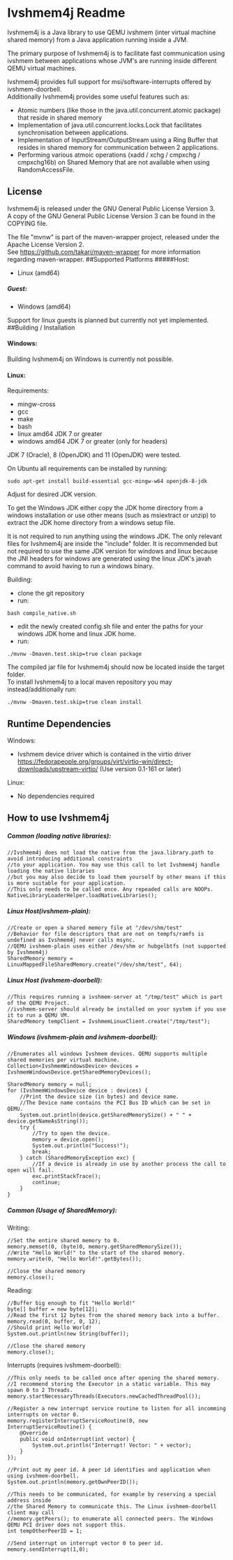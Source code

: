 # Ivshmem4j Readme
Ivshmem4j is a Java library to use QEMU ivshmem (inter virtual machine shared memory) from a Java application running inside a JVM.

The primary purpose of Ivshmem4j is to facilitate fast communication using ivshmem between applications whose JVM's are running inside different QEMU virtual machines.

Ivshmem4j provides full support for msi/software-interrupts offered by ivshmem-doorbell. <br>
Additionally Ivshmem4j provides some useful features such as:
* Atomic numbers (like those in the java.util.concurrent.atomic package) that reside in shared memory  
* Implementation of java.util.concurrent.locks.Lock that facilitates synchronisation between applications.
* Implementation of InputStream/OutputStream using a Ring Buffer that resides in shared memory for communication between 2 applications.
* Performing various atmoic operations (xadd / xchg / cmpxchg / cmpxchg16b) on Shared Memory that are not available when using RandomAccessFile.
## License
Ivshmem4j is released under the GNU General Public License Version 3. <br>A copy of the GNU General Public License Version 3 can be found in the COPYING file.<br>


The file "mvnw" is part of the maven-wrapper project, released under the Apache License Version 2.<br>
See https://github.com/takari/maven-wrapper for more information regarding maven-wrapper.
##Supported Platforms
#####Host:
* Linux (amd64)
##### Guest:
* Windows (amd64)

Support for linux guests is planned but currently not yet implemented.
##Building / Installation
#### Windows:
Building Ivshmem4j on Windows is currently not possible.
#### Linux:
Requirements:
* mingw-cross
* gcc
* make
* bash
* linux amd64 JDK 7 or greater
* windows amd64 JDK 7 or greater (only for headers)

JDK 7 (Oracle), 8 (OpenJDK) and 11 (OpenJDK) were tested.

On Ubuntu all requirements can be installed by running:
````
sudo apt-get install build-essential gcc-mingw-w64 openjdk-8-jdk
````
Adjust for desired JDK version.

To get the Windows JDK either copy the JDK home directory from a windows installation or use other means 
(such as msiextract or unzip) to extract the JDK home directory from a windows setup file.

It is not required to run anything using the windows JDK. The only relevant files for Ivshmem4j 
are inside the "include" folder. 
It is recommended but not required to use the same JDK version for windows and linux because the 
JNI headers for windows are generated using the linux JDK's javah command to avoid having to run a windows binary.

Building:
* clone the git repository
* run: 
````
bash compile_native.sh
````
* edit the newly created config.sh file and enter the paths for your windows JDK home and linux JDK home.
* run: 
````
./mvnw -Dmaven.test.skip=true clean package
````
The compiled jar file for Ivshmem4j should now be located inside the target folder.<br>
To install Ivshmem4j to a local maven repository you may instead/additionally run:
````
./mvnw -Dmaven.test.skip=true clean install
````
## Runtime Dependencies
Windows:
* Ivshmem device driver which is contained in the virtio driver
https://fedorapeople.org/groups/virt/virtio-win/direct-downloads/upstream-virtio/
(Use version 0.1-161 or later)

Linux:
* No dependencies required
## How to use Ivshmem4j
##### Common (loading native libraries):
````
//Ivshmem4j does not load the native from the java.library.path to avoid introducing additional constraints
//to your application. You may use this call to let Ivshmem4j handle loading the native libraries
//but you may also decide to load them yourself by other means if this is more suitable for your application.
//This only needs to be called once. Any repeaded calls are NOOPs.
NativeLibraryLoaderHelper.loadNativeLibraries();
````
##### Linux Host(ivshmem-plain):
````
//Create or open a shared memory file at "/dev/shm/test" 
//Behavior for file descriptors that are not on tempfs/ramfs is undefined as Ivshmem4j never calls msync.
//QEMU ivshmem-plain uses either /dev/shm or hubgelbtfs (not supported by Ivshmem4j)
SharedMemory memory = LinuxMappedFileSharedMemory.create("/dev/shm/test", 64);
````
##### Linux Host (ivshmem-doorbell):
````
//This requires running a ivshmem-server at "/tmp/test" which is part of the QEMU Project.
//ivshmem-server should already be installed on your system if you use it to run a QEMU VM.
SharedMemory tempClient = IvshmemLinuxClient.create("/tmp/test");
````
##### Windows (ivshmem-plain and ivshmem-doorbell):
````
//Enumerates all windows Ivshmem devices. QEMU supports multiple shared memories per virtual machine.
Collection<IvshmemWindowsDevice> devices = IvshmemWindowsDevice.getSharedMemoryDevices();

SharedMemory memory = null;
for (IvshmemWindowsDevice device : devices) {
    //Print the device size (in bytes) and device name. 
    //The Device name contains the PCI Bus ID which can be set in QEMU.
    System.out.println(device.getSharedMemorySize() + " " + device.getNameAsString());
    try {
        //Try to open the device.
        memory = device.open();
        System.out.println("Success!");
        break;
    } catch (SharedMemoryException exc) {
        //If a device is already in use by another process the call to open will fail.
        exc.printStackTrace();
        continue;
    }
}
````
##### Common (Usage of SharedMemory):
Writing:
````
//Set the entire shared memory to 0.
memory.memset(0, (byte)0, memory.getSharedMemorySize());
//Write "Hello World!" to the start of the shared memory.
memory.write(0, "Hello World!".getBytes());

//Close the shared memory
memory.close();
````
Reading:
````
//Buffer big enough to fit "Hello World!"
byte[] buffer = new byte[12];
//Read the first 12 bytes from the shared memory back into a buffer.
memory.read(0, buffer, 0, 12);
//Should print Hello World!
System.out.println(new String(buffer));

//Close the shared memory
memory.close();
````
Interrupts (requires ivshmem-doorbell):
````
//This only needs to be called once after opening the shared memory.
//I recommend storing the Executor in a static variable. This may spawn 0 to 2 Threads.
memory.startNecessaryThreads(Executors.newCachedThreadPool());

//Register a new interrupt service routine to listen for all incomming interrupts on vector 0.
memory.registerInterruptServiceRoutine(0, new InterruptServiceRoutine() {
    @Override
    public void onInterrupt(int vector) {
        System.out.println("Interrupt! Vector: " + vector);
    }
});

//Print out my peer id. A peer id identifies and application when using ivshmem-doorbell.
System.out.println(memory.getOwnPeerID());

//This needs to be communicated, for example by reserving a special address inside
//the Shared Memory to communicate this. The Linux ivshmem-doorbell client may call
//memory.getPeers(); to enumerate all connected peers. The Windows QEMU PCI driver does not support this.
int tempOtherPeerID = 1;

//Send interrupt on interrupt vector 0 to peer id.
memory.sendInterrupt(1,0);
````
